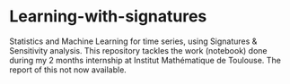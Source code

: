 # Learning-with-signatures
Statistics and Machine Learning for time series, using Signatures &amp; Sensitivity analysis. 
This repository tackles the work (notebook) done during my 2 months internship at Institut Mathématique de Toulouse.
The report of this not now available.
